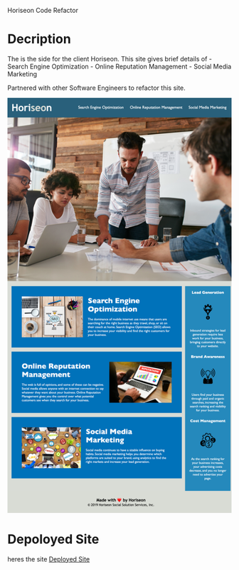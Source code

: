 Horiseon Code Refactor
# Decription
The is the side for the client Horiseon.
This site gives brief details of
    - Search Engine Optimization 
    - Online Reputation Management
    - Social Media Marketing

Partnered with other Software Engineers to refactor this site.

![Portfolio  Site](./assets/images/horiseon-image.png)

# Depoloyed Site
heres the site
[Deployed Site]("https://joydotcom.github.io/horiseon-code-refactor/")